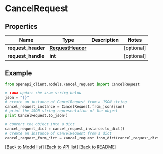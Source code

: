 # CancelRequest


## Properties
Name | Type | Description | Notes
------------ | ------------- | ------------- | -------------
**request_header** | [**RequestHeader**](RequestHeader.md) |  | [optional] 
**request_handle** | **int** |  | [optional] 

## Example

```python
from openapi_client.models.cancel_request import CancelRequest

# TODO update the JSON string below
json = "{}"
# create an instance of CancelRequest from a JSON string
cancel_request_instance = CancelRequest.from_json(json)
# print the JSON string representation of the object
print CancelRequest.to_json()

# convert the object into a dict
cancel_request_dict = cancel_request_instance.to_dict()
# create an instance of CancelRequest from a dict
cancel_request_form_dict = cancel_request.from_dict(cancel_request_dict)
```
[[Back to Model list]](../README.md#documentation-for-models) [[Back to API list]](../README.md#documentation-for-api-endpoints) [[Back to README]](../README.md)


